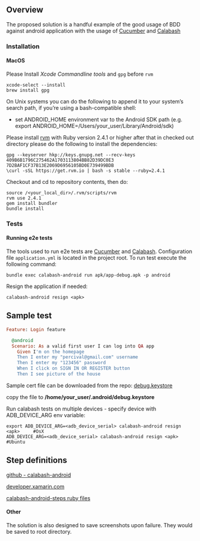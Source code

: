 ## Overview

The proposed solution is a handful example of the good usage of BDD against android application with the usage of [Cucumber](https://cucumber.io/) and [Calabash](http://github.com/calabash/calabash-android)


### Installation

#### MacOS

Please Install *Xcode Commandline tools* and `gpg` before `rvm`

```
xcode-select --install
brew install gpg
```
On Unix systems you can do the following to append it to your system’s search path, if you’re using a bash-compatible shell:
* set ANDROID_HOME environment var to the Android SDK path (e.g. export ANDROID_HOME=/Users/your_user/Library/Android/sdk)


Please install [rvm](http://rvm.io/) with Ruby version 2.4.1 or higher
after that in checked out directory please do the following to install the dependencies:
```
gpg --keyserver hkp://keys.gnupg.net --recv-keys 409B6B1796C275462A1703113804BB82D39DC0E3 7D2BAF1CF37B13E2069D6956105BD0E739499BDB
\curl -sSL https://get.rvm.io | bash -s stable --ruby=2.4.1
```

Checkout and cd to repository contents, then do:

```
source /<your_local_dir>/.rvm/scripts/rvm
rvm use 2.4.1
gem install bundler
bundle install
```

### Tests

#### Running e2e tests
The tools used to run e2e tests are [Cucumber](https://cucumber.io/) and [Calabash](http://github.com/calabash/calabash-android). Configuration file `application.yml` is located in the project root. To run test execute the following command:
```
bundle exec calabash-android run apk/app-debug.apk -p android
```

Resign the application if needed:

    calabash-android resign <apk>


Sample test
-----------
```ruby
Feature: Login feature

  @android
  Scenario: As a valid first user I can log into QA app
    Given I'm on the homepage
    Then I enter my "percival@gmail.com" username
    Then I enter my "123456" password
    When I click on SIGN IN OR REGISTER button
    Then I see picture of the house
```

Sample cert file can be downloaded from the repo: [debug.keystore](https://github.com/kosiara/calabash-android-example-projects/raw/master/certs/debug.keystore)

copy the file to **/home/your_user/.android/debug.keystore**

Run calabash tests on multiple devices - specify device with ADB_DEVICE_ARG env variable:

    export ADB_DEVICE_ARG=<adb_device_serial> calabash-android resign <apk>     #OsX
    ADB_DEVICE_ARG=<adb_device_serial> calabash-android resign <apk>     #Ubuntu


Step definitions
----------------

[github - calabash-android](https://github.com/calabash/calabash-android/blob/master/ruby-gem/lib/calabash-android/canned_steps.md)

[developer.xamarin.com](https://developer.xamarin.com/guides/testcloud/calabash/calabash-predefined-steps)

[calabash-android-steps ruby files](https://github.com/calabash/calabash-android/tree/master/ruby-gem/lib/calabash-android/steps)


#### Other

The solution is also designed to save screenshots upon failure. They would be saved to root directory.
